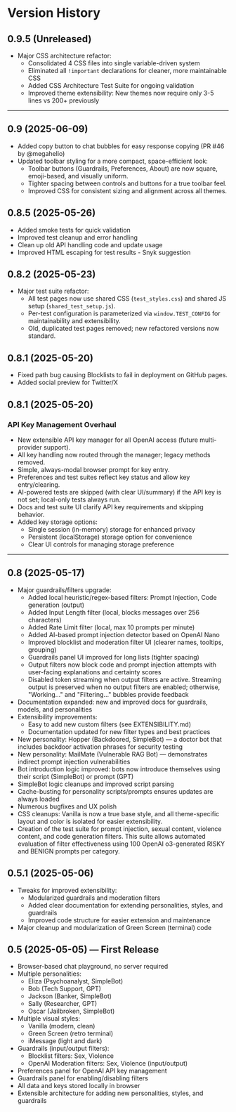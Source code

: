 # Version History

## 0.9.5 (Unreleased)
- Major CSS architecture refactor:
  - Consolidated 4 CSS files into single variable-driven system
  - Eliminated all `!important` declarations for cleaner, more maintainable CSS
  - Added CSS Architecture Test Suite for ongoing validation
  - Improved theme extensibility: New themes now require only 3-5 lines vs 200+ previously

---

## 0.9 (2025-06-09)
- Added copy button to chat bubbles for easy response copying (PR #46 by @megahelio)
- Updated toolbar styling for a more compact, space-efficient look:
  - Toolbar buttons (Guardrails, Preferences, About) are now square, emoji-based, and visually uniform.
  - Tighter spacing between controls and buttons for a true toolbar feel.
  - Improved CSS for consistent sizing and alignment across all themes.

## 0.8.5 (2025-05-26)
- Added smoke tests for quick validation
- Improved test cleanup and error handling
- Clean up old API handling code and update usage
- Improved HTML escaping for test results - Snyk suggestion

## 0.8.2 (2025-05-23)
- Major test suite refactor:
  - All test pages now use shared CSS (`test_styles.css`) and shared JS setup (`shared_test_setup.js`).
  - Per-test configuration is parameterized via `window.TEST_CONFIG` for maintainability and extensibility.
  - Old, duplicated test pages removed; new refactored versions now standard.

## 0.8.1 (2025-05-20)
- Fixed path bug causing Blocklists to fail in deployment on GitHub pages.
- Added social preview for Twitter/X

## 0.8.1 (2025-05-20)

### API Key Management Overhaul
- New extensible API key manager for all OpenAI access (future multi-provider support).
- All key handling now routed through the manager; legacy methods removed.
- Simple, always-modal browser prompt for key entry.
- Preferences and test suites reflect key status and allow key entry/clearing.
- AI-powered tests are skipped (with clear UI/summary) if the API key is not set; local-only tests always run.
- Docs and test suite UI clarify API key requirements and skipping behavior.
- Added key storage options:
  - Single session (in-memory) storage for enhanced privacy
  - Persistent (localStorage) storage option for convenience
  - Clear UI controls for managing storage preference

---

## 0.8 (2025-05-17)
- Major guardrails/filters upgrade:
  - Added local heuristic/regex-based filters: Prompt Injection, Code generation (output)
  - Added Input Length filter (local, blocks messages over 256 characters)
  - Added Rate Limit filter (local, max 10 prompts per minute)
  - Added AI-based prompt injection detector based on OpenAI Nano 
  - Improved blocklist and moderation filter UI (clearer names, tooltips, grouping)
  - Guardrails panel UI improved for long lists (tighter spacing)
  - Output filters now block code and prompt injection attempts with user-facing explanations and certainty scores
  - Disabled token streaming when output filters are active.  Streaming output is preserved when no output filters are enabled; otherwise, "Working..." and "Filtering..." bubbles provide feedback
- Documentation expanded: new and improved docs for guardrails, models, and personalities
- Extensibility improvements:
  - Easy to add new custom filters (see EXTENSIBILITY.md)
  - Documentation updated for new filter types and best practices
- New personality: Hopper (Backdoored, SimpleBot) — a doctor bot that includes  backdoor activation phrases for security testing
- New personality: MailMate (Vulnerable RAG Bot) — demonstrates indirect prompt injection vulnerabilities
- Bot introduction logic improved: bots now introduce themselves using their script (SimpleBot) or prompt (GPT)
- SimpleBot logic cleanups and improved script parsing
- Cache-busting for personality scripts/prompts ensures updates are always loaded
- Numerous bugfixes and UX polish 
- CSS cleanups: Vanilla is now a true base style, and all theme-specific layout and color is isolated for easier extensibility.
- Creation of the test suite for prompt injection, sexual content, violence content, and code generation filters. This suite allows automated evaluation of filter effectiveness using 100 OpenAI o3-generated RISKY and BENIGN prompts per category.

## 0.5.1 (2025-05-06)
- Tweaks for improved extensibility:
  - Modularized guardrails and moderation filters
  - Added clear documentation for extending personalities, styles, and guardrails
  - Improved code structure for easier extension and maintenance
- Major cleanup and modularization of Green Screen (terminal) code

## 0.5 (2025-05-05) — First Release

- Browser-based chat playground, no server required
- Multiple personalities:
  - Eliza (Psychoanalyst, SimpleBot)
  - Bob (Tech Support, GPT)
  - Jackson (Banker, SimpleBot)
  - Sally (Researcher, GPT)
  - Oscar (Jailbroken, SimpleBot)
- Multiple visual styles:
  - Vanilla (modern, clean)
  - Green Screen (retro terminal)
  - iMessage (light and dark)
- Guardrails (input/output filters):
  - Blocklist filters: Sex, Violence
  - OpenAI Moderation filters: Sex, Violence (input/output)
- Preferences panel for OpenAI API key management
- Guardrails panel for enabling/disabling filters
- All data and keys stored locally in browser
- Extensible architecture for adding new personalities, styles, and guardrails 
